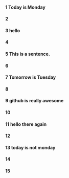 #### 1 Today is Monday
#### 2
#### 3 hello
#### 4
#### 5 This is a sentence.
#### 6
#### 7 Tomorrow is Tuesday
#### 8
#### 9 github is really awesome
#### 10

#### 11 hello there again

#### 12
#### 13 today is not monday
#### 14
#### 15